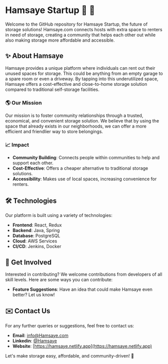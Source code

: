 # Hamsaye Startup 🏡 🤝

Welcome to the GitHub repository for Hamsaye Startup, the future of storage solutions! Hamsaye.com connects hosts with extra space to renters in need of storage, creating a community that helps each other out while also making storage more affordable and accessible.

## ✨ About Hamsaye

Hamsaye provides a unique platform where individuals can rent out their unused spaces for storage. This could be anything from an empty garage to a spare room or even a driveway. By tapping into this underutilized space, Hamsaye offers a cost-effective and close-to-home storage solution compared to traditional self-storage facilities.

### 🌎 Our Mission

Our mission is to foster community relationships through a trusted, economical, and convenient storage solution. We believe that by using the space that already exists in our neighborhoods, we can offer a more efficient and friendlier way to store belongings.

### 📈 Impact

- **Community Building**: Connects people within communities to help and support each other.
- **Cost-Effective**: Offers a cheaper alternative to traditional storage solutions.
- **Accessibility**: Makes use of local spaces, increasing convenience for renters.

## 🛠️ Technologies

Our platform is built using a variety of technologies:

- **Frontend**: React, Redux
- **Backend**: Java, Spring
- **Database**: PostgreSQL
- **Cloud**: AWS Services
- **CI/CD**: Jenkins, Docker

## 👥 Get Involved

Interested in contributing? We welcome contributions from developers of all skill levels. Here are some ways you can contribute:

- **Feature Suggestions**: Have an idea that could make Hamsaye even better? Let us know!


## ✉️ Contact Us

For any further queries or suggestions, feel free to contact us:

- **Email**: [info@Hamsaye.com](mailto:hamsayesho@gmail.com)
- **Linkedin**: [@Hamsaye](https://www.linkedin.com/company/hamsaye)
- **Website**: [https://hamsaye.netlify.app](https://hamsaye.netlify.app)

Let's make storage easy, affordable, and community-driven! 🔑
